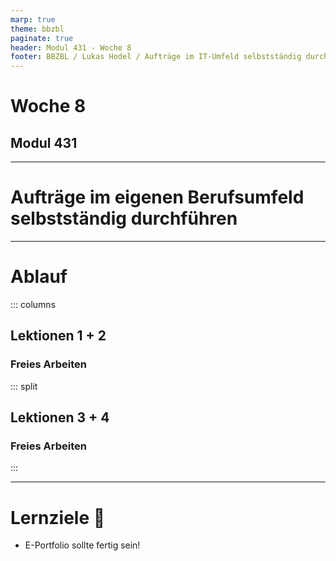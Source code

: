 ```yaml
---
marp: true
theme: bbzbl
paginate: true
header: Modul 431 - Woche 8
footer: BBZBL / Lukas Hodel / Aufträge im IT-Umfeld selbstständig durchführen
---
```


<!-- _class: big center -->

# Woche 8
## Modul 431 

---

<!-- _class: big -->

# **Aufträge** im eigenen Berufsumfeld **selbstständig durchführen**

---

# Ablauf

::: columns

## Lektionen **1 + 2**

### Freies Arbeiten

::: split

## Lektionen **3 + 4**

### Freies Arbeiten

:::

---

# Lernziele :dart:

- E-Portfolio sollte fertig sein!
